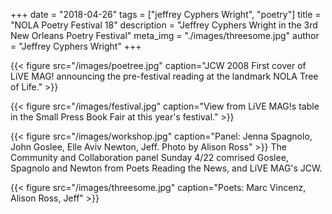 +++
date = "2018-04-26"
tags = ["jeffrey Cyphers Wright", "poetry"]
title = "NOLA Poetry Festival 18"
description = "Jeffrey Cyphers Wright in the 3rd New Orleans Poetry Festival"
meta_img = "./images/threesome.jpg"
author = "Jeffrey Cyphers Wright"
+++

{{< figure src="/images/poetree.jpg" caption="JCW 2008 First cover of LiVE MAG! announcing the pre-festival reading at the landmark NOLA Tree of Life." >}}

{{< figure src="/images/festival.jpg" caption="View from LiVE MAG!s table in the Small Press Book Fair at this year's festival." >}}

{{< figure src="/images/workshop.jpg" caption="Panel: Jenna Spagnolo, John Goslee, Elle Aviv Newton, Jeff. Photo by Alison Ross" >}}
The Community and Collaboration panel Sunday 4/22 comrised Goslee, Spagnolo and Newton from Poets Reading the News, and LiVE MAG's JCW.


{{< figure src="/images/threesome.jpg" caption="Poets: Marc Vincenz, Alison Ross, Jeff" >}}